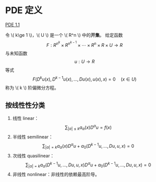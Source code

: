 # PDE 定义

[PDE 1.1](../Introduction.md#教材)

令 \\( k\ge 1 \\)，\\( U \\) 是一个 \\( R^n \\) 中的**开集**。
给定函数
$$
\begin{equation}
    F: R^{n^k} \times R^{n^{k-1}} \times \cdots \times R^n \times R \times U \to R
\end{equation}
$$
与未知函数
$$
u: U \to R
$$
等式
$$
\begin{equation}
F(D^ku(x), D^{k-1}u(x), ... , Du(x), u(x), x)=0 \quad (x\in U)
\end{equation}
$$
称为 \\( k \\) 阶偏微分方程。

## 按线性性分类

1. 线性 linear： $$ \sum_{|\alpha|\le k}a_\alpha(x) D^\alpha u = f(x) $$  
2. 半线性 semilinear：$$ \sum_{|\alpha|=k}a_\alpha(x) D^\alpha u + a_0(D^{k-1}u, ... , Du, u, x) = 0 $$  
3. 次线性 quasilinear：$$ \sum_{|\alpha|=k}a_\alpha(D^{k-1}u, ... , Du, u, x) D^\alpha u + a_0(D^{k-1}u, ... , Du, u, x) = 0 $$  
4. 非线性 nonlinear：非线性的依赖最高阶导。
